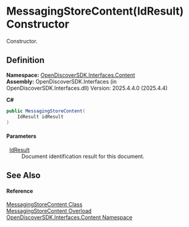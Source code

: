 # MessagingStoreContent(IdResult) Constructor


Constructor.



## Definition
**Namespace:** <a href="79f11d04-c275-b915-db5b-ab2227989555">OpenDiscoverSDK.Interfaces.Content</a>  
**Assembly:** OpenDiscoverSDK.Interfaces (in OpenDiscoverSDK.Interfaces.dll) Version: 2025.4.4.0 (2025.4.4)

**C#**
``` C#
public MessagingStoreContent(
	IdResult idResult
)
```



#### Parameters
<dl><dt>  <a href="b988a0c1-116e-339f-6db3-dfdf9ab0247a">IdResult</a></dt><dd>Document identification result for this document.</dd></dl>

## See Also


#### Reference
<a href="031c7a50-3d2b-3875-370a-c8521a3f1792">MessagingStoreContent Class</a>  
<a href="8f77402e-7940-7607-7cfd-0a6cb03d3461">MessagingStoreContent Overload</a>  
<a href="79f11d04-c275-b915-db5b-ab2227989555">OpenDiscoverSDK.Interfaces.Content Namespace</a>  
